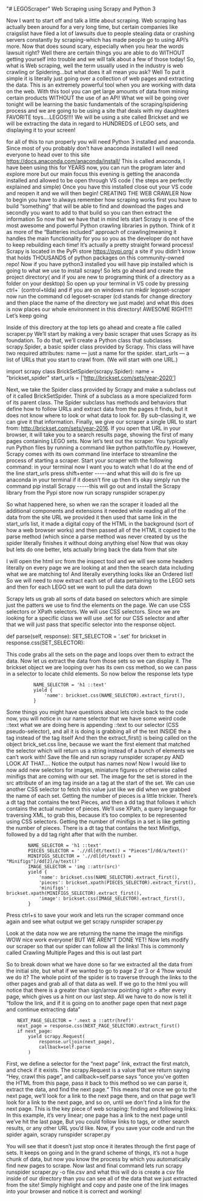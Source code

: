 "# LEGOScraper" 
Web Scraping using Scrapy and Python 3

Now I want to start off and talk a little about scraping. Web scraping has actually been around for a very long time, but certain companies like craigslist have filed a lot of lawsuits due to people stealing data or crashing servers constantly by scraping-which has made people go to using API’s more. Now that does sound scary, especially when you hear the words lawsuit right? Well there are certain things you are able to do WITHOUT getting yourself into trouble and we will talk about a few of those today! 
So, what is Web scraping, well the term usually used in the industry is web crawling or Spidering…but what does it all mean you ask? Well To put it simple it is literally just going over a collection of web pages and extracting the data. This is an extremely powerful tool when you are working with data on the web.  With this tool you can get large amounts of data from mining certain products WITHOUT the use of an API!
What we will be going over tonight will be learning the basic fundamentals of the scraping/spidering process and we are going to be using a site that deals with my daughters FAVORITE toys….LEGOS!!!! We will be using a site called Brickset and we will be extracting the data in regard to HUNDREDS of LEGO sets, and displaying it to your screen! 

for all of this to run properly you will need Python 3 installed and anaconda. Since most of you probably don’t have anaconda installed I will need everyone to head over to this site
https://docs.anaconda.com/anaconda/install/
This is called anaconda, I have been using this for YEARS now, you can run the program later and explore more but our main focus this evening is getting the anaconda installed and allowed to be open through VS code ( the steps are perfectly explained and simple) Once you have this installed close out your VS code and reopen it and we will then begin! 
CREATING THE WEB CRAWLER
Now to begin you have to always remember how scraping works
first you have to build “something” that will be able to find and download the pages
and secondly you want to add to that build so you can then extract the information
So now that we have that in mind lets start
Scrapy is one of the most awesome and powerful Python crawling libraries in python. Think of it as more of the “Batteries included” approach of crawling(meaning it handles the main functionality for you so you as the developer do not have to keep rebuilding each time! It’s actually a pretty straight forward process! Scrapy is located in the PyPi store https://pypi.org/   a site if you didin’t know that holds THOUSANDS of python packages on this community-owned repo! 
Now if you have python3 installed you will have pip installed which is going to what we use to install scrapy!
So lets go ahead and create the project directory( and if you are new to programing think of a directory as a folder on your desktop) 
So open up your terminal in VS code by pressing ctrl+`  (control+tilda)  and if you are on windows run 
mkdir legoset-scraper
now run the command cd legoset-scraper     (cd stands for change directory and then place the name of the directory we just made) and what this does is now places our whole environment in this directory! AWESOME RIGHT!!! Let’s keep going

Inside of this directory at the top lets go ahead and create a file called scraper.py
We’ll start by making a very basic scraper that uses Scrapy as its foundation. To do that, we’ll create a Python class that subclasses scrapy.Spider, a basic spider class provided by Scrapy. This class will have two required attributes:
name — just a name for the spider.
start_urls — a list of URLs that you start to crawl from. (We will start with one URL.)

import scrapy
class BrickSetSpider(scrapy.Spider):
    name = "brickset_spider"
    start_urls = ['http://brickset.com/sets/year-2020']


Next, we take the Spider class provided by Scrapy and make a subclass out of it called BrickSetSpider. Think of a subclass as a more specialized form of its parent class. The Spider subclass has methods and behaviors that define how to follow URLs and extract data from the pages it finds, but it does not know where to look or what data to look for. By sub-classing it, we can give it that information. Finally, we give our scraper a single URL to start from: http://brickset.com/sets/year-2016. If you open that URL in your browser, it will take you to a search results page, showing the first of many pages containing LEGO sets. Now let’s test out the scraper. You typically run Python files by running a command like python path/to/file.py. However, Scrapy comes with its own command line interface to streamline the process of starting a scraper. Start your scraper with the following command:
in your terminal now I want you to watch what I do at the end of the line start_urls press 
shift+enter           -----and what this will do is fire up anaconda in your terminal if it doesn’t fire  up then it’s okay simply run the command
pip install Scrapy -----this will go out and install the Scrapy library from the Pypi store now run
scrapy runspider scraper.py

So what happened here, so when we ran the scraper it loaded all the additional components and extensions it needed while reading all of the data from the site URL we provided
it then used that same link in the start_urls list, it made a digital copy of the HTML in the background (sort of how a web browser works) and then passed all of the HTML it copied to the parse method (which since a parse method was never created by us the spider literally finishes it without doing anything else!
Now that was okay but lets do one better, lets actually bring back the data from that site

I will open the html src from the inspect tool and we will see some headers literally on every page we are looking at and then the search data including what we are matching to! And literally everything looks like an Ordered list! 
So we will need to now extract each set of data pertaining to the LEGO sets 
and then for each LEGO set we want to pull the data down 

Scrapy lets us grab all sorts of data based on selectors which are simple just the patters we use to find the elements on the page. We can use CSS selectors or XPath selectors. We will use CSS selectors. Since we are looking for a specific class we will use .set for our CSS selector and after that we will just pass that specific selector into the response object.

def parse(self, response):
        SET_SELECTOR = '.set'
        for brickset in response.css(SET_SELECTOR):
            

This code grabs all the sets on the page and loops over them to extract the data. Now let us extract the data from those sets so we can display it. The brickset object we are looping over has its own css method, so we can pass in a selector to locate child elements. So now below the response lets type

              NAME_SELECTOR = 'h1 ::text'
              yield {
                  'name': brickset.css(NAME_SELECTOR).extract_first(),
              }


Some things you might have questions about lets circle back to the code now, you will notice in our name selector that we have some weird code ::text    what we are doing here is appending ::text to our selector (CSS pseudo-selector), and all it is doing is grabbing all of the text INSIDE the a tag instead of the tag itself
And then the extract_first() is being called on the object brick_set.css line, because we want the first element that matched the selector which will return us a string instead of a bunch of elements we can’t work with! 
Save the file and run 
scrapy runspider scraper.py 
AND LOOK AT THAT…. Notice the output has names now! 
Now I would like to now add new selectors for images, miniature figures or otherwise called minifigs that are coming with our set. The image for the set is stored in the src attribute of an img tag inside an a tag at the start of the set. We can use another CSS selector to fetch this value just like we did when we grabbed the name of each set. Getting the number of pieces is a little trickier. There’s a dt tag that contains the text Pieces, and then a dd tag that follows it which contains the actual number of pieces. We’ll use XPath, a query language for traversing XML, to grab this, because it’s too complex to be represented using CSS selectors. Getting the number of minifigs in a set is like getting the number of pieces. There is a dt tag that contains the text Minifigs, followed by a dd tag right after that with the number.

            NAME_SELECTOR = 'h1 ::text'
            PIECES_SELECTOR = './/dl[dt/text() = "Pieces"]/dd/a/text()'
            MINIFIGS_SELECTOR = './/dl[dt/text() = "Minifigs"]/dd[2]/a/text()'
            IMAGE_SELECTOR = 'img ::attr(src)'
            yield {
                'name': brickset.css(NAME_SELECTOR).extract_first(),
                'pieces': brickset.xpath(PIECES_SELECTOR).extract_first(),
                'minifigs': brickset.xpath(MINIFIGS_SELECTOR).extract_first(),
                'image': brickset.css(IMAGE_SELECTOR).extract_first(),
            }

Press ctrl+s to save your work and lets run the scraper command once again and see what output we get
scrapy runspider scraper.py

Look at the data now we are returning the name the image the minifigs WOW nice work everyone! 
BUT WE AREN”T DONE YET! 
Now lets modify our scraper so that our spider can follow all the links! 
This is commonly called Crawling Multiple Pages and this is out last part


So to break down what we have done so far we extracted all the data from the initial site, but what if we wanted to go to page 2 or 3 or 4 ?how would we do it? The whole point of the spider is to traverse through the links to the other pages and grab all of that data as well. If we go to the html you will notice that there is a greater than sign/arrow pointing right  >     after every page, which gives us a hint on our last step. All we have to do now is tell it “follow the link, and if it is going on to another page open that next page and continue extracting data” 


        NEXT_PAGE_SELECTOR = '.next a ::attr(href)'
        next_page = response.css(NEXT_PAGE_SELECTOR).extract_first()
        if next_page:
            yield scrapy.Request(
                response.urljoin(next_page),
                callback=self.parse
            )


First, we define a selector for the “next page” link, extract the first match, and check if it exists. The scrapy.Request is a value that we return saying “Hey, crawl this page”, and callback=self.parse says “once you’ve gotten the HTML from this page, pass it back to this method so we can parse it, extract the data, and find the next page.“ This means that once we go to the next page, we’ll look for a link to the next page there, and on that page we’ll look for a link to the next page, and so on, until we don’t find a link for the next page. This is the key piece of web scraping: finding and following links. In this example, it’s very linear; one page has a link to the next page until we’ve hit the last page, But you could follow links to tags, or other search results, or any other URL you’d like. Now, if you save your code and run the spider again,
scrapy runspider scraper.py

You will see that it doesn’t just stop once it iterates through the first page of sets. It keeps on going and In the grand scheme of things, it’s not a huge chunk of data, but now you know the process by which you automatically find new pages to scrape.
Now last and final command lets run
scrapy runspider scraper.py -o file.csv 
and what this will do is create a csv file inside of our directory than you can see all of the data that we just extracted from the site! Simply highlight and copy and paste one of the link images into your browser and notice it is correct and working! 
